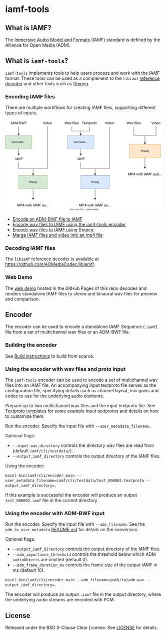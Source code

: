 # iamf-tools

## What is IAMF?

The [Immersive Audio Model and Formats](https://aomediacodec.github.io/iamf/)
(IAMF) standard is defined by the Alliance for Open Media (AOM).

## What is `iamf-tools`?

`iamf-tools` implements tools to help users process and work with the IAMF
format. These tools can be used as a complement to the `libiamf`
[reference decoder](https://github.com/AOMediaCodec/libiamf/) and other tools
such as [ffmpeg](https://ffmpeg.org/).


### Encoding IAMF files

There are multiple workflows for creating IAMF files, supporting different types
of inputs.

![IAMF encode workflows](docs/iamf-encode-workflows.svg "IAMF encode workflows")

-   [Encode an ADM-BWF file to IAMF](#using-the-encoder-with-adm-bwf-input)
-   [Encode wav files to IAMF using the iamf-tools
    encoder](#using-the-encoder-with-wav-files-and-proto-input)
-   [Encode wav files to IAMF using
    ffmpeg](docs/external/encoding_with_external_tools.md#encode-wav-files-to-iamf-with-ffmpeg)
-   [Merge IAMF files and video into an mp4
    file](docs/external/encoding_with_external_tools.md#merge-an-iamf-file-with-video-into-mp4-using-ffmpeg)

### Decoding IAMF files

The `libiamf` reference decoder is available at
https://github.com/AOMediaCodec/libiamf/.

###  Web Demo

The [web demo](https://aomediacodec.github.io/iamf-tools/web_demo/) hosted in
the GitHub Pages of this repo decodes and renders standalone IAMF files to
stereo and binaural wav files for preview and comparison.


## Encoder

The encoder can be used to encode a standalone IAMF Sequence (`.iamf`) file
from a set of multichannel wav files or an ADM-BWF file.

### Building the encoder

See [Build instructions](docs/build_instructions.md) to build from source.

### Using the encoder with wav files and proto input

The `iamf-tools` encoder can be used to encode a set of multichannel wav files
into an IAMF file. An accompanying input textproto file serves as the
configuration file, specifying details such as channel layout, mix gains and
codec to use for the underlying audio elements.

Prepare up to two multichannel wav files and the input textproto file. See
[Textproto templates](iamf/cli/textproto_templates) for some example input
textprotos and details on how to customize them.

Run the encoder. Specify the input file with `--user_metadata_filename`.

Optional flags:

-   `--input_wav_directory` controls the directory wav files are read from
    (default `iamf/cli/testdata/`).
-   `--output_iamf_directory` controls the output directory of the IAMF files.

Using the encoder:

```
bazel-bin/iamf/cli/encoder_main --user_metadata_filename=iamf/cli/testdata/test_000002.textproto --output_iamf_directory=.
```

If this example is successful the encoder will produce an output
`test_000002.iamf` file in the current directory.

### Using the encoder with ADM-BWF input

Run the encoder. Specify the input file with `--adm_filename`. See the
`adm_to_user_metadata` [README.md](iamf/cli/adm_to_user_metadata) for details on
the conversion.

Optional flags:

-   `--output_iamf_directory` controls the output directory of the IAMF files.
-   `--adm_importance_threshold` controls the threshold below which ADM
    `audioObject`s are omitted (default 0).
-   `--adm_frame_duration_ms` controls the frame size of the output IAMF in ms
    (default 10).

```
bazel-bin/iamf/cli/encoder_main --adm_filename=path/to/adm.wav --output_iamf_directory=.
```

The encoder will produce an output `.iamf` file in the output directory, where
the underlying audio streams are encoded with PCM.

## License

Released under the BSD 3-Clause Clear License. See [LICENSE](LICENSE) for
details.
